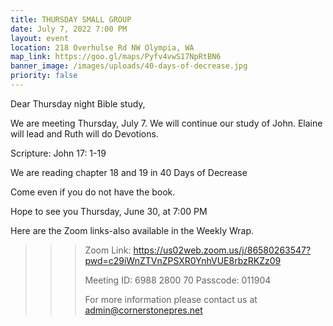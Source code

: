 ```yaml
---
title: THURSDAY SMALL GROUP
date: July 7, 2022 7:00 PM
layout: event
location: 218 Overhulse Rd NW Olympia, WA
map_link: https://goo.gl/maps/Pyfv4vwS17NpRtBN6
banner_image: /images/uploads/40-days-of-decrease.jpg
priority: false
---
```

Dear Thursday night Bible study,

<!--StartFragment-->

We are meeting Thursday, July 7. We will continue our study of John. Elaine will lead and Ruth will do Devotions.

Scripture: John 17: 1-19

We are reading chapter 18 and 19 in 40 Days of Decrease

Come even if you do not have the book.

<!--EndFragment-->Hope to see you Thursday, June 30, at 7:00 PM

Here are the Zoom links-also available in the Weekly Wrap.

<!--\\\\\\\\\\\\\\\\\\\\\\\\\\[if !supportLineBreakNewLine]-->

<!--\\\\\\\\\\\\\\\\\\\\\\\\\\[endif]-->

<!--EndFragment-->

> > > Zoom Link: <https://us02web.zoom.us/j/86580263547?pwd=c29iWnZTVnZPSXR0YnhVUE8rbzRKZz09>
> > >
> > > Meeting ID: 6988 2800 70
> > > Passcode: 011904
> > >
> > > For more information please contact us at admin@cornerstonepres.net
